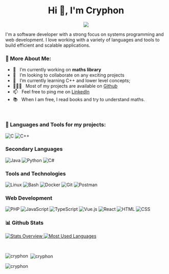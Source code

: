 <h1 align="center">Hi 👋, I'm Cryphon</h1>

<p align="center">
  <!-- Typing SVG by DenverCoder1 - https://github.com/DenverCoder1/readme-typing-svg -->
  <a href="https://github.com/DenverCoder1/readme-typing-svg">
    <img src="https://readme-typing-svg.demolab.com/?lines=Full-stack%20web%20and%20app%20developer;Always%20learning%20new%20things&font=Fira%20Code&center=true&width=440&height=45&color=f75c7e&vCenter=true&pause=1000&size=22" /></a>
</p>
I'm a software developer with a strong focus on systems programming and web development. I love working with a variety of languages and tools to build efficient and scalable applications.

### 🧐 More About Me:
- 🔭 &nbsp; I’m currently working on **maths library**
- 🤝 &nbsp; I’m looking to collaborate on any exciting projects
- 🌱 &nbsp; I’m currently learning C++ and lower level concepts; 
- 👨🏻‍💻 &nbsp; Most of my projects are available on [Github](https://github.com/cryphon?tab=repositories)
- 📫 &nbsp; Feel free to ping me on [LinkedIn](https://www.linkedin.com/in/yvanroes/)
- 📚 &nbsp; When I am free, I read books and try to understand maths.

<br>

### 🔨 Languages and Tools for my projects:
![C](https://img.shields.io/badge/C-A8B9CC?style=for-the-badge&logo=c&logoColor=black)
![C++](https://img.shields.io/badge/C++-00599C?style=for-the-badge&logo=cplusplus&logoColor=white)

### Secondary Languages
![Java](https://img.shields.io/badge/Java-007396?style=for-the-badge&logo=java&logoColor=white)
![Python](https://img.shields.io/badge/Python-3776AB?style=for-the-badge&logo=python&logoColor=white)
![C#](https://img.shields.io/badge/C%23-239120?style=for-the-badge&logo=csharp&logoColor=white)

### Tools and Technologies
![Linux](https://img.shields.io/badge/Linux-FCC624?style=for-the-badge&logo=linux&logoColor=black)
![Bash](https://img.shields.io/badge/Bash-4EAA25?style=for-the-badge&logo=gnubash&logoColor=white)
![Docker](https://img.shields.io/badge/Docker-2496ED?style=for-the-badge&logo=docker&logoColor=white)
![Git](https://img.shields.io/badge/Git-F05032?style=for-the-badge&logo=git&logoColor=white)
![Postman](https://img.shields.io/badge/Postman-FF6C37?style=for-the-badge&logo=postman&logoColor=white)

### Web Development
![PHP](https://img.shields.io/badge/PHP-777BB4?style=for-the-badge&logo=php&logoColor=white)
![JavaScript](https://img.shields.io/badge/JavaScript-F7DF1E?style=for-the-badge&logo=javascript&logoColor=black)
![TypeScript](https://img.shields.io/badge/TypeScript-3178C6?style=for-the-badge&logo=typescript&logoColor=white)
![Vue.js](https://img.shields.io/badge/Vue.js-4FC08D?style=for-the-badge&logo=vue-dot-js&logoColor=white)
![React](https://img.shields.io/badge/React-61DAFB?style=for-the-badge&logo=react&logoColor=black)
![HTML](https://img.shields.io/badge/HTML-E34F26?style=for-the-badge&logo=html5&logoColor=white)
![CSS](https://img.shields.io/badge/CSS-1572B6?style=for-the-badge&logo=css3&logoColor=white)
<br>


### 📊 Github Stats
<a href='https://github.com/cryphon/github-stats-transparent'>
  
![Stats Overview](https://raw.githubusercontent.com/cryphon/github-stats-transparent/output/generated/overview.svg)
![Most Used Languages](https://raw.githubusercontent.com/cryphon/github-stats-transparent/output/generated/languages.svg)

</a>

<br>


<p><img align="left" src="https://github-readme-stats.vercel.app/api/top-langs?username=cryphon&show_icons=true&locale=en&layout=compact" alt="cryphon" /></p>

<p>&nbsp;<img align="center" src="https://github-readme-stats.vercel.app/api?username=cryphon&show_icons=true&locale=en" alt="cryphon" /></p>

<p><img align="center" src="https://github-readme-streak-stats.herokuapp.com/?user=cryphon&" alt="cryphon" /></p>

